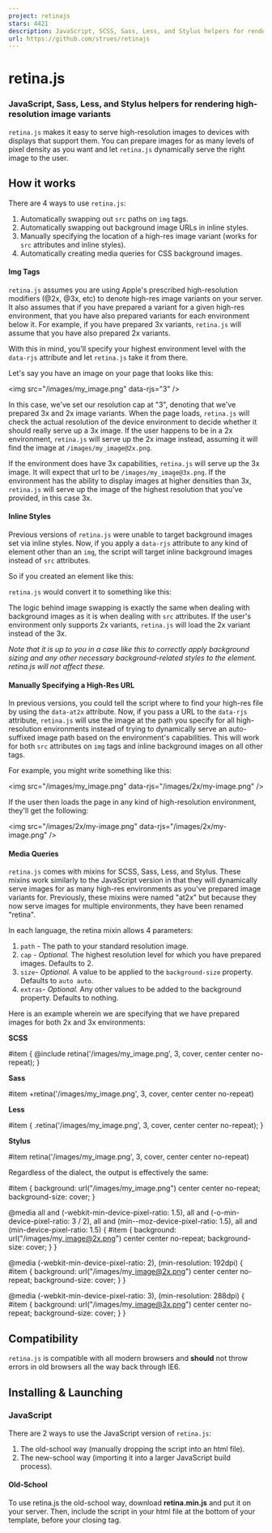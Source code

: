 ```yaml
---
project: retinajs
stars: 4421
description: JavaScript, SCSS, Sass, Less, and Stylus helpers for rendering high-resolution image variants
url: https://github.com/strues/retinajs
---
```


retina.js
=========

### JavaScript, Sass, Less, and Stylus helpers for rendering high-resolution image variants

`retina.js` makes it easy to serve high-resolution images to devices with displays that support them. You can prepare images for as many levels of pixel density as you want and let `retina.js` dynamically serve the right image to the user.

How it works
------------

There are 4 ways to use `retina.js`:

1.  Automatically swapping out `src` paths on `img` tags.
2.  Automatically swapping out background image URLs in inline styles.
3.  Manually specifying the location of a high-res image variant (works for `src` attributes and inline styles).
4.  Automatically creating media queries for CSS background images.

#### Img Tags

`retina.js` assumes you are using Apple's prescribed high-resolution modifiers (@2x, @3x, etc) to denote high-res image variants on your server. It also assumes that if you have prepared a variant for a given high-res environment, that you have also prepared variants for each environment below it. For example, if you have prepared 3x variants, `retina.js` will assume that you have also prepared 2x variants.

With this in mind, you'll specify your highest environment level with the `data-rjs` attribute and let `retina.js` take it from there.

Let's say you have an image on your page that looks like this:

<img src\="/images/my\_image.png" data-rjs\="3" />

In this case, we've set our resolution cap at "3", denoting that we've prepared 3x and 2x image variants. When the page loads, `retina.js` will check the actual resolution of the device environment to decide whether it should really serve up a 3x image. If the user happens to be in a 2x environment, `retina.js` will serve up the 2x image instead, assuming it will find the image at `/images/my_image@2x.png`.

If the environment does have 3x capabilities, `retina.js` will serve up the 3x image. It will expect that url to be `/images/my_image@3x.png`. If the environment has the ability to display images at higher densities than 3x, `retina.js` will serve up the image of the highest resolution that you've provided, in this case 3x.

#### Inline Styles

Previous versions of `retina.js` were unable to target background images set via inline styles. Now, if you apply a `data-rjs` attribute to any kind of element other than an `img`, the script will target inline background images instead of `src` attributes.

So if you created an element like this:

<div style\="background: url(/images/my\_image.png)" data-rjs\="3"\></div\>

`retina.js` would convert it to something like this:

<div style\="background: url(/images/my\_image@3x.png)" data-rjs\="3"\></div\>

The logic behind image swapping is exactly the same when dealing with background images as it is when dealing with `src` attributes. If the user's environment only supports 2x variants, `retina.js` will load the 2x variant instead of the 3x.

_Note that it is up to you in a case like this to correctly apply background sizing and any other necessary background-related styles to the element. retina.js will not affect these._

#### Manually Specifying a High-Res URL

In previous versions, you could tell the script where to find your high-res file by using the `data-at2x` attribute. Now, if you pass a URL to the `data-rjs` attribute, `retina.js` will use the image at the path you specify for all high-resolution environments instead of trying to dynamically serve an auto-suffixed image path based on the environment's capabilities. This will work for both `src` attributes on `img` tags and inline background images on all other tags.

For example, you might write something like this:

<img
  src\="/images/my\_image.png"
  data-rjs\="/images/2x/my-image.png" />

<!-- or -->

<div
  style\="background: url(/images/my\_image.png)"
  data-rjs\="/images/2x/my-image.png"\>
</div\>

If the user then loads the page in any kind of high-resolution environment, they'll get the following:

<img
  src\="/images/2x/my-image.png"
  data-rjs\="/images/2x/my-image.png" />

<!-- or -->

<div
  style\="background: url(/images/2x/my-image.png)"
  data-rjs\="/images/2x/my-image.png"\>
</div\>

#### Media Queries

`retina.js` comes with mixins for SCSS, Sass, Less, and Stylus. These mixins work similarly to the JavaScript version in that they will dynamically serve images for as many high-res environments as you've prepared image variants for. Previously, these mixins were named "at2x" but because they now serve images for multiple environments, they have been renamed "retina".

In each language, the retina mixin allows 4 parameters:

1.  `path` - The path to your standard resolution image.
2.  `cap` - _Optional._ The highest resolution level for which you have prepared images. Defaults to 2.
3.  `size`\- _Optional._ A value to be applied to the `background-size` property. Defaults to `auto auto`.
4.  `extras`\- _Optional._ Any other values to be added to the background property. Defaults to nothing.

Here is an example wherein we are specifying that we have prepared images for both 2x and 3x environments:

**SCSS**

#item {
  @include retina('/images/my\_image.png', 3, cover, center center no-repeat);
}

**Sass**

#item
  +retina('/images/my\_image.png', 3, cover, center center no-repeat)

**Less**

#item {
  .retina('/images/my\_image.png', 3, cover, center center no-repeat);
}

**Stylus**

#item
  retina('/images/my\_image.png', 3, cover, center center no-repeat)

Regardless of the dialect, the output is effectively the same:

#item {
  background: url("/images/my\_image.png") center center no-repeat;
  background-size: cover;
}

@media all and (\-webkit-min-device-pixel-ratio: 1.5),
       all and (\-o-min-device-pixel-ratio: 3 / 2),
       all and (min--moz-device-pixel-ratio: 1.5),
       all and (min-device-pixel-ratio: 1.5) {
  #item {
    background: url("/images/my\_image@2x.png") center center no-repeat;
    background-size: cover;
  }
}

@media (\-webkit-min-device-pixel-ratio: 2), (min-resolution: 192dpi) {
  #item {
    background: url("/images/my\_image@2x.png") center center no-repeat;
    background-size: cover;
  }
}

@media (\-webkit-min-device-pixel-ratio: 3), (min-resolution: 288dpi) {
  #item {
    background: url("/images/my\_image@3x.png") center center no-repeat;
    background-size: cover;
  }
}

Compatibility
-------------

`retina.js` is compatible with all modern browsers and **should** not throw errors in old browsers all the way back through IE6.

Installing & Launching
----------------------

### JavaScript

There are 2 ways to use the JavaScript version of `retina.js`:

1.  The old-school way (manually dropping the script into an html file).
2.  The new-school way (importing it into a larger JavaScript build process).

#### Old-School

To use retina.js the old-school way, download **retina.min.js** and put it on your server. Then, include the script in your html file at the bottom of your template, before your closing </body> tag.

<script type\="text/javascript" src\="/scripts/retina.min.js"\></script\>

Using this technique, `retina.js` will run automatically on page load. It will also create a globally available function called `retinajs`. Whenever you'd like to manually re-initialize the script, simply call `window.retinajs()`.

If you don't pass any arguments to the `retinajs` function, it will only attempt to process images that have not previously been processed by the script. Optionally, you can pass a collection of HTML elements to the script, in which case it will only attempt to process elements in that collection, specifically the ones that have not been processed before. Your collection may take the form of an Array, NodeList, or jQuery selection.

retinajs();
// Finds all images not previously processed and processes them.

retinajs( \[img, img, img\] );
// Only attempts to process the images in the collection.

retinajs( $('img') );
// Same.

retinajs( document.querySelectorAll('img') );
// Same.

#### New-School

To use retina.js the new-school way, you'll want to `require` it (or `import` it if you're using ES6) into your Gulp/Webpack/Grunt/CommonJS/etc application. In this case, the script won't run automatically. Instead, it'll let you determine when you'd like it to run.

import retina from 'retina';

window.addEventListener('load', retina);

Notice that the `retina` function can be called as often as you need in order to re-initialize the image swapping.

If you don't pass any arguments to the `retina` function, it will only attempt to process images that have not previously been processed by the script. Optionally, you can pass a collection of HTML elements to the script, in which case it will only attempt to process elements in that collection, specifically the ones that have not been processed before. Your collection may take the form of an Array, NodeList, or jQuery selection.

retina();
// Finds all images not previously processed and processes them.

retina( \[img, img, img\] );
// Only attempts to process the images in the collection.

retina( $('img') );
// Same.

retina( document.querySelectorAll('img') );
// Same.

### CSS Preprocessors

The process for including the CSS mixins is relatively straightforward. Here is a breakdown for each:

#### SCSS

Add the `@mixin retina( ... )` mixin from \_retina.scss to your SCSS stylesheet (or reference it in an `@import`). In your stylesheet, call the mixin using `@include retina( ... )` anywhere instead of using `background` or `background-image`.

#### Sass

Add the `=retina( ... )` mixin from \_retina.sass to your Sass stylesheet (or reference it in an `@import`). In your stylesheet, call the mixin using `+retina( ... )` anywhere instead of using `background` or `background-image`.

#### Less

Add the `.retina( ... )` mixin from retina.less to your Less stylesheet (or reference it in an `@import`). In your stylesheet, call the mixin using `.retina( ... )` anywhere instead of using `background` or `background-image`.

#### Stylus

Add the `retina( ... )` mixin from retina.styl to your Stylus stylesheet (or reference it in an `@import`). In your stylesheet, call the mixin using `retina( ... )` anywhere instead of using `background` or `background-image`.

Considerations for Ruby on Rails 3+
-----------------------------------

...or any framework that embeds some digest/hash to the asset URLs based on the contents, e.g. `/images/image-{hash1}.jpg`.

The problem with this is that the high-resolution version would have a different hash, and would not conform to the usual pattern, i.e. `/images/image@2x-{hash2}.jpg`. So automatic detection would fail because retina.js would check the existence of `/images/image-{hash1}@2x.jpg`.

There's no way for retina.js to know beforehand what the high-resolution image's hash would be without some sort of help from the server side. So in this case, there are a couple of options for handling it:

#### Bypass Digesting

One potential method is to bypass digesting altogether by implementing a process like team-umlaut's asset compile rake file which will generate non-digested asset files as necessary.

#### Use Manual Paths

Although it's not quite as fancy as dynamically serving up files based on the resolution of the user's environment, this may be a good time to pass a URL string to the `data-rjs` attribute so that you can manually tell retina.js exactly where to look for a high-resolution variant of your image.
